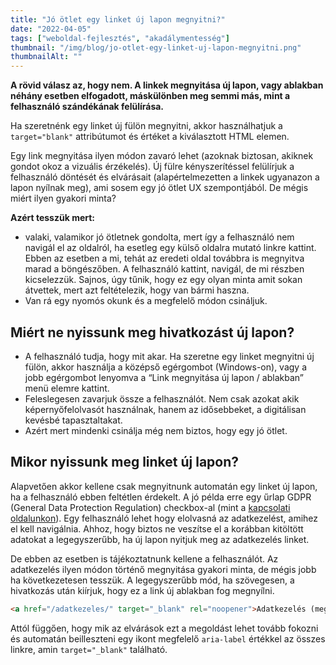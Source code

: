 ```yaml
---
title: "Jó ötlet egy linket új lapon megnyitni?"
date: "2022-04-05"
tags: ["weboldal-fejlesztés", "akadálymentesség"]
thumbnail: "/img/blog/jo-otlet-egy-linket-uj-lapon-megnyitni.png"
thumbnailAlt: ""
---
```


**A rövid válasz az, hogy nem. A linkek megnyitása új lapon, vagy ablakban néhány esetben elfogadott, máskülönben meg semmi más, mint a felhasználó szándékának felülírása.**

Ha szeretnénk egy linket új fülön megnyitni, akkor használhatjuk a `target="blank"` attribútumot és értéket a kiválasztott HTML elemen.

Egy link megnyitása ilyen módon zavaró lehet (azoknak biztosan, akiknek gondot okoz a vizuális érzékelés). Új fülre kényszerítéssel felülírjuk a felhasználó döntését és elvárásait (alapértelmezetten a linkek ugyanazon a lapon nyílnak meg), ami sosem egy jó ötlet UX szempontjából. De mégis miért ilyen gyakori minta?

**Azért tesszük mert:**

- valaki, valamikor jó ötletnek gondolta, mert így a felhasználó nem navigál el az oldalról, ha esetleg egy külső oldalra mutató linkre kattint. Ebben az esetben a mi, tehát az eredeti oldal továbbra is megnyitva marad a böngészőben. A felhasználó kattint, navigál, de mi részben kicselezzük. Sajnos, úgy tűnik, hogy ez egy olyan minta amit sokan átvettek, mert azt feltételezik, hogy van bármi haszna.
- Van rá egy nyomós okunk és a megfelelő módon csináljuk.

## Miért ne nyissunk meg hivatkozást új lapon?

- A felhasználó tudja, hogy mit akar. Ha szeretne egy linket megnyitni új fülön, akkor használja a középső egérgombot (Windows-on), vagy a jobb egérgombot lenyomva a “Link megnyitása új lapon / ablakban” menü elemre kattint.
- Feleslegesen zavarjuk össze a felhasználót. Nem csak azokat akik képernyőfelolvasót használnak, hanem az idősebbeket, a digitálisan kevésbé tapasztaltakat.
- Azért mert mindenki csinálja még nem biztos, hogy egy jó ötlet.

## Mikor nyissunk meg linket új lapon?

Alapvetően akkor kellene csak megnyitnunk automatán egy linket új lapon, ha a felhasználó ebben feltétlen érdekelt. A jó példa erre egy űrlap GDPR (General Data Protection Regulation) checkbox-al (mint a [kapcsolati oldalunkon](https://conedevelopment.com/hu/kapcsolat/)). Egy felhasználó lehet hogy elolvasná az adatkezelést, amihez el kell navigálnia. Ahhoz, hogy biztos ne veszítse el a korábban kitöltött adatokat a legegyszerűbb, ha új lapon nyitjuk meg az adatkezelés linket.

De ebben az esetben is tájékoztatnunk kellene a felhasználót. Az adatkezelés ilyen módon történő megnyitása gyakori minta, de mégis jobb ha következetesen tesszük. A legegyszerűbb mód, ha szövegesen, a hivatkozás után kiírjuk, hogy ez a link új ablakban fog megnyílni.

```html
<a href="/adatkezeles/" target="_blank" rel="noopener">Adatkezelés (megnyitás új ablakban)</a>
```

Attól függően, hogy mik az elvárások ezt a megoldást lehet tovább fokozni és automatán beilleszteni egy ikont megfelelő `aria-label` értékkel az összes linkre, amin `target="_blank"` található.
